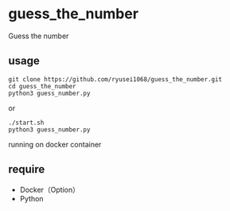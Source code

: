 # guess_the_number
Guess the number

## usage
```
git clone https://github.com/ryusei1068/guess_the_number.git
cd guess_the_number
python3 guess_number.py
```
or
```
./start.sh
python3 guess_number.py
```
running on docker container

## require
- Docker（Option）
- Python
